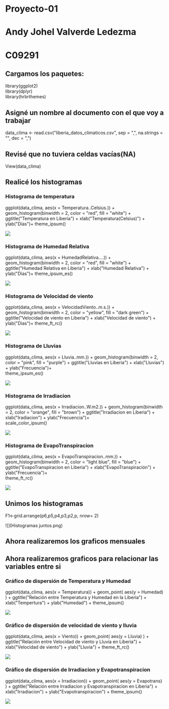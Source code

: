 # Proyecto-01
# Andy Johel Valverde Ledezma
# C09291

## **Cargamos los paquetes:**
library(ggplot2)  
library(dplyr)  
library(hrbrthemes)  


## **Asigné un nombre al documento con el que voy a trabajar**
data_clima <- read.csv("liberia_datos_climaticos.csv",
                       sep = ",",
                       na.strings = "",
                       dec = ",")
                       
## **Revisé que no tuviera celdas vacías(NA)**
View(data_clima)

## **Realicé los histogramas**

### Histograma de temperatura
ggplot(data_clima, aes(x = Temperatura..Celsius.)) +
  geom_histogram(binwidth = 2,
                 color = "red",
                 fill = "white") +
  ggtitle("Temperatura en Liberia") +
  xlab("Temperatura(Celsius)") +
  ylab("Días")+
  theme_ipsum()

![](imagen-1.png)

### Histograma de Humedad Relativa
ggplot(data_clima, aes(x = HumedadRelativa....)) +
  geom_histogram(binwidth = 2,
                 color = "red",
                 fill = "white") +
  ggtitle("Humedad Relativa en Liberia") +
  xlab("Humedad Relativa") +
  ylab("Días")+
  theme_ipsum_es()

![](imagen2.png)
  
### Histograma de Velocidad de viento
ggplot(data_clima, aes(x = VelocidadViento..m.s.)) +
  geom_histogram(binwidth = 2,
                 color = "yellow",
                 fill = "dark green") +
  ggtitle("Velocidad de viento en Liberia") +
  xlab("Velocidad de viento") +
  ylab("Días")+
  theme_ft_rc()

![](imagen-3.png)
  
### Histograma de Lluvias
ggplot(data_clima, aes(x = Lluvia..mm.)) +
  geom_histogram(binwidth = 2,
          color = "pink",
          fill = "purple") +
  ggtitle("Lluvias en Liberia") +
  xlab("Lluvias") +
  ylab("Frecuencia")+       
  theme_ipsum_es()

![](Imagen-4.png)
  
### Histograma de Irradiacion
ggplot(data_clima, aes(x = Irradiacion..W.m2.)) +
  geom_histogram(binwidth = 2,
                 color = "orange",
                 fill = "brown") +
  ggtitle("Irradiacion en Liberia") +
  xlab("Iradiacion") +
  ylab("Frecuencia")+       
  scale_color_ipsum()

![](imagen-5.png)

### Histograma de EvapoTranspiracion
ggplot(data_clima, aes(x = EvapoTranspiracion..mm.)) +
  geom_histogram(binwidth = 2,
                 color = "light blue",
                 fill = "blue") +
  ggtitle("EvapoTranspiracion en Liberia") +
  xlab("EvapoTranspiración") +
  ylab("Frecuencia")+       
  theme_ft_rc()

![](imagen-6.png)

## **Unimos los histogramas**
F1<-grid.arrange(p6,p5,p4,p3,p2,p, nrow= 2)

![](Histogramas juntos.png)

## **Ahora realizaremos los graficos mensuales**



## **Ahora realizaremos graficos para relacionar las variables entre si**

### **Gráfico de dispersión de Temperatura y Humedad**

ggplot(data_clima, aes(x = Temperatura)) +
  geom_point(
    aes(y = Humedad)
  ) +
  ggtitle("Relación entre Temperatura y Humedad en la Liberia") +
  xlab("Tempertura") +
  ylab("Humedad") +
  theme_ipsum()

![](relacion-1.png)

### **Gráfico de dispersión de velocidad de viento y lluvia**

ggplot(data_clima, aes(x = Viento)) +
  geom_point(
    aes(y = Lluvia)
  ) +
  ggtitle("Relación entre Velocidad de viento y Lluvia en Liberia") +
  xlab("Velocidad de viento") +
  ylab("Lluvia") +
  theme_ft_rc()
  
![](relacion-2.png)
  
### **Gráfico de dispersión de Irradiacion y Evapotranspiracion**

ggplot(data_clima, aes(x = Irradiacion)) +
  geom_point(
    aes(y = Evapotrans)
  ) +
  ggtitle("Relación entre Irradiacion y Evapotranspiracion en Liberia") +
  xlab("Irradiacion") +
  ylab("Evapotranspiracion") +
  theme_ipsum()
  
![](relacion-3.png)
